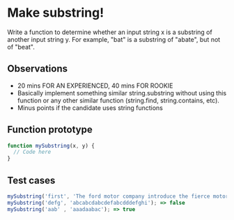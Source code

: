 # Make substring!

Write a function to determine whether an input string x is a substring of another input string y.
For example, "bat" is a substring of "abate", but not of "beat". 

## Observations
- 20 mins FOR AN EXPERIENCED, 40 mins FOR ROOKIE
- Basically implement something similar string.substring without using this function or any other similar function (string.find, string.contains, etc).
- Minus points if the candidate uses string functions

## Function prototype
```javascript
function mySubstring(x, y) {
  // Code here
}
```

## Test cases
```javascript
mySubstring('first', 'The ford motor company introduce the fierce motor engine for the first time') => true
mySubstring('defg', 'abcabcdabcdefabcdddefghi'); => false
mySubstring('aab' , 'aaadaabac'); => true
```
